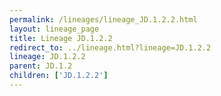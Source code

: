 ```yaml
---
permalink: /lineages/lineage_JD.1.2.2.html
layout: lineage_page
title: Lineage JD.1.2.2
redirect_to: ../lineage.html?lineage=JD.1.2.2
lineage: JD.1.2.2
parent: JD.1.2
children: ['JD.1.2.2']
---
```

